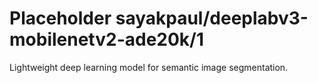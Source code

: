 # Placeholder sayakpaul/deeplabv3-mobilenetv2-ade20k/1
Lightweight deep learning model for semantic image segmentation.

<!-- module-type: image-segmentation -->
<!-- network-architecture: deeplab-mobilenetv2-ade20k-train -->
<!-- dataset: ade20k -->
<!-- fine-tunable: false -->
<!-- license: Apache-2.0 -->

